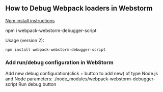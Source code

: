 ## How to Debug Webpack loaders in Webstorm ##

[Npm install instructions](https://www.npmjs.com/package/webpack-webstorm-debugger-script)

npm i webpack-webstorm-debugger-script

Usage (version 2):

    npm install webpack-webstorm-debugger-script

### Add run/debug configuration in WebStorm ###

Add new debug configuration(click + button to add new) of type Node.js and Node parameters: ./node_modules/webpack-webstorm-debugger-script
Run debug button